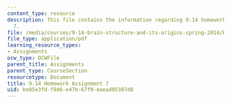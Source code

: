 ```yaml
---
content_type: resource
description: This file contains the information regarding 9.14 homework assignment
  7.
file: /media/courses/9-14-brain-structure-and-its-origins-spring-2014/be85e3fdf846e47b67f0eaead05387d8_MIT9_14S14_Homework7.pdf
file_type: application/pdf
learning_resource_types:
- Assignments
ocw_type: OCWFile
parent_title: Assignments
parent_type: CourseSection
resourcetype: Document
title: 9.14 Homework Assignment 7
uid: be85e3fd-f846-e47b-67f0-eaead05387d8
---
```

